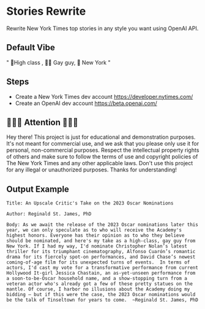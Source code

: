 # Stories Rewrite
Rewrite New York Times top stories in any style you want using OpenAI API.

## Default  Vibe 
" 👠High class , 🏳️‍🌈 Gay guy, 🗽 New York "

## Steps
- Create a New York Times dev account https://developer.nytimes.com/
- Create an OpenAI dev account https://beta.openai.com/


## 👩🏼‍💻 Attention 🧑🏽‍💻
Hey there! This project is just for educational and demonstration purposes. It's not meant for commercial use, and we ask that you please only use it for personal, non-commercial purposes. Respect the intellectual property rights of others and make sure to follow the terms of use and copyright policies of The New York Times and any other applicable laws. Don't use this project for any illegal or unauthorized purposes. Thanks for understanding!


## Output Example

`Title: An Upscale Critic's Take on the 2023 Oscar Nominations`

`Author: Reginald St. James, PhD`

`Body: As we await the release of the 2023 Oscar nominations later this year, we can only speculate as to who will receive the Academy's highest honors. Everyone has their opinion as to who they believe should be nominated, and here's my take as a high-class, gay guy from New York.
If I had my way, I'd nominate Christopher Nolan’s latest thriller for its triumphant cinematography, Alfonso Cuarón’s romantic drama for its fiercely spot-on performances, and David Chase’s newest coming-of-age film for its unexpected turns of events. 
In terms of actors, I'd cast my vote for a transformative performance from current Hollywood It-girl Jessica Chastain, an as-yet-unseen performance from a soon-to-be-Oscar household name, and a show-stopping turn from a veteran actor who's already got a few of these pretty statues on the mantle. Of course, I harbor no illusions about the Academy doing my bidding — but if this were the case, the 2023 Oscar nominations would be the talk of Tinseltown for years to come. 
~Reginald St. James, PhD`
